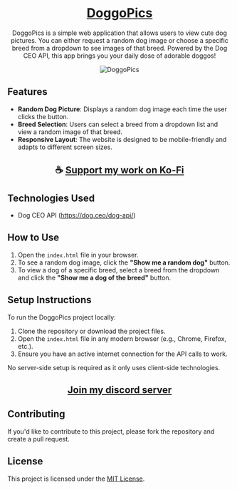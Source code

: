 <div align="center">

# [DoggoPics](https://thatsinewave.github.io/DoggoPics)

DoggoPics is a simple web application that allows users to view cute dog pictures. You can either request a random dog image or choose a specific breed from a dropdown to see images of that breed. Powered by the Dog CEO API, this app brings you your daily dose of adorable doggos!

![DoggoPics](https://github.com/user-attachments/assets/3e4faced-7333-4a42-b35f-bf197939502b)

</div>

## Features

- **Random Dog Picture**: Displays a random dog image each time the user clicks the button.
- **Breed Selection**: Users can select a breed from a dropdown list and view a random image of that breed.
- **Responsive Layout**: The website is designed to be mobile-friendly and adapts to different screen sizes.

<div align="center">

## ☕ [Support my work on Ko-Fi](https://ko-fi.com/thatsinewave)

</div>

## Technologies Used

- Dog CEO API (https://dog.ceo/dog-api/)

## How to Use

1. Open the `index.html` file in your browser.
2. To see a random dog image, click the **"Show me a random dog"** button.
3. To view a dog of a specific breed, select a breed from the dropdown and click the **"Show me a dog of the breed"** button.

## Setup Instructions

To run the DoggoPics project locally:

1. Clone the repository or download the project files.
2. Open the `index.html` file in any modern browser (e.g., Chrome, Firefox, etc.).
3. Ensure you have an active internet connection for the API calls to work.

No server-side setup is required as it only uses client-side technologies.

<div align="center">

## [Join my discord server](https://discord.gg/2nHHHBWNDw)

</div>

## Contributing

If you'd like to contribute to this project, please fork the repository and create a pull request.

## License

This project is licensed under the [MIT License](LICENSE).
